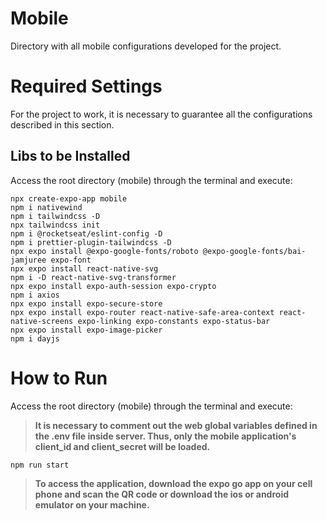 # **Mobile**

Directory with all mobile configurations developed for the project.

# **Required Settings**

For the project to work, it is necessary to guarantee all the configurations described in this section.

## Libs to be Installed
Access the root directory (mobile) through the terminal and execute:
```
npx create-expo-app mobile
npm i nativewind
npm i tailwindcss -D
npx tailwindcss init
npm i @rocketseat/eslint-config -D
npm i prettier-plugin-tailwindcss -D
npx expo install @expo-google-fonts/roboto @expo-google-fonts/bai-jamjuree expo-font
npx expo install react-native-svg
npm i -D react-native-svg-transformer
npx expo install expo-auth-session expo-crypto
npm i axios
npx expo install expo-secure-store
npx expo install expo-router react-native-safe-area-context react-native-screens expo-linking expo-constants expo-status-bar
npx expo install expo-image-picker
npm i dayjs
```

# **How to Run**
Access the root directory (mobile) through the terminal and execute:

> **It is necessary to comment out the web global variables defined in the .env file inside server. Thus, only the mobile application's client_id and client_secret will be loaded.**
```
npm run start
```
> **To access the application, download the expo go app on your cell phone and scan the QR code or download the ios or android emulator on your machine.**


